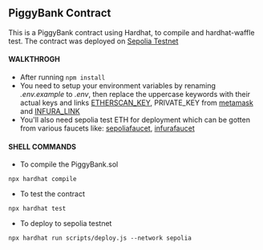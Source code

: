 ## PiggyBank Contract

This is a PiggyBank contract using Hardhat, to compile and hardhat-waffle test.
The contract was deployed on [Sepolia Testnet](https://sepolia.etherscan.io/address/0xFdFadD6032F28cF87026A0a18D7cf8d889f0D45a)

#### WALKTHROGH
- After running `npm install`
- You need to setup your environment variables by renaming _.env.example_ to _.env_, then replace the uppercase keywords with their actual keys and links  [ETHERSCAN_KEY](https://etherscan.io/apis), PRIVATE_KEY from [metamask](https://metamask.io/) and [INFURA_LINK](https://www.infura.io/)
- You'll also need sepolia test ETH for deployment which can be gotten from various faucets like: [sepoliafaucet](https://sepoliafaucet.com/), [infurafaucet](https://www.infura.io/faucet/sepolia)

#### SHELL COMMANDS
- To compile the PiggyBank.sol

`npx hardhat compile`
- To test the contract

`npx hardhat test`
- To deploy to sepolia testnet

```npx hardhat run scripts/deploy.js --network sepolia```